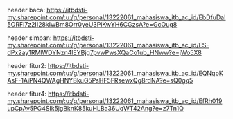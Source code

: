 header baca: https://itbdsti-my.sharepoint.com/:u:/g/personal/13222061_mahasiswa_itb_ac_id/EbDfuDaI5ORFi7z2II28kIwBm8Orr0yeU3PiKwYH6CGzsA?e=GcOug8

header simpan: https://itbdsti-my.sharepoint.com/:u:/g/personal/13222061_mahasiswa_itb_ac_id/ES-dPx2ay1RMlWDYNzn4lEYBjg7pvwPwsXQaCo1ub_HNww?e=jWo5X8

header fitur2: https://itbdsti-my.sharepoint.com/:u:/g/personal/13222061_mahasiswa_itb_ac_id/EQNqpKAsF-1AiPN4QWAgHNYBkuG5PsHF5FRsewxQg8rdNA?e=sQ0gq5

header fitur4: https://itbdsti-my.sharepoint.com/:u:/g/personal/13222061_mahasiswa_itb_ac_id/EfRh019upCpAv5PG4SIk5jgBknK85kuHLBa36UqWT42Ang?e=z7Tn1Q
